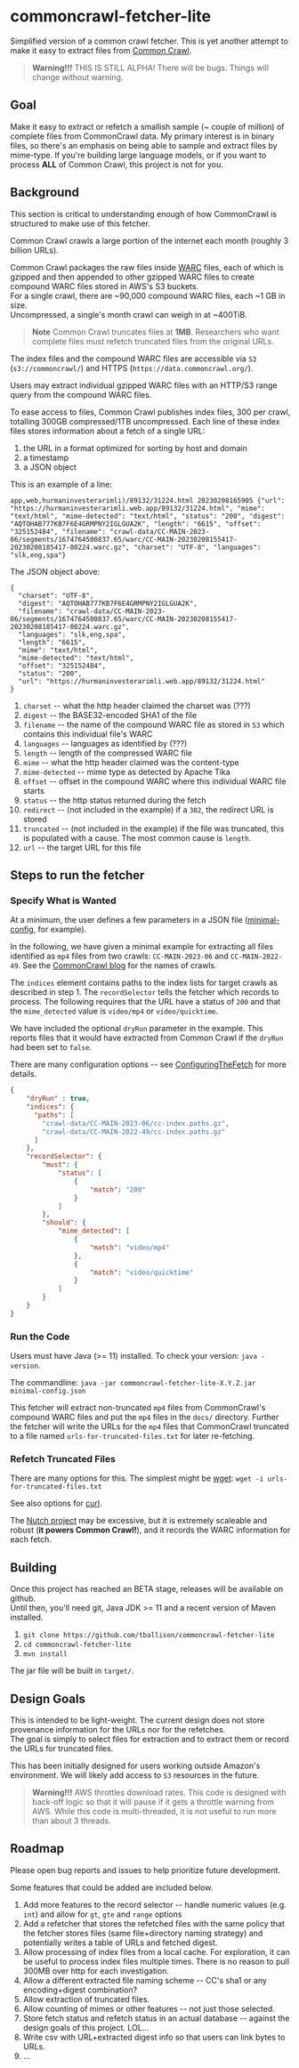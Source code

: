 # commoncrawl-fetcher-lite
Simplified version of a common crawl fetcher.
This is yet another attempt to make it easy to extract files from 
[Common Crawl](https://commoncrawl.org/).

> **Warning!!!**
THIS IS STILL ALPHA!  There will be bugs. Things will change without warning.

## Goal
Make it easy to extract or refetch a smallish sample (~ couple of million) of complete files from CommonCrawl data.
My primary interest is in binary files, so there's an emphasis on being able to sample
and extract files by mime-type.  If you're building large language models, or if 
you want to process **ALL** of Common Crawl, this project is not for you.

## Background
This section is critical to understanding enough of how CommonCrawl is structured to
make use of this fetcher.

Common Crawl crawls a large portion of the internet each month (roughly 3 billion URLs).

Common Crawl packages the raw files inside [WARC](https://en.wikipedia.org/wiki/Web_ARChive) files, each of which is gzipped and then 
appended to other gzipped WARC files to create compound WARC files stored in AWS's S3 buckets.  
For a single crawl, there are ~90,000 compound WARC files, each ~1 GB in size.  
Uncompressed, a single's month crawl can weigh in at ~400TiB.

>**Note** Common Crawl truncates files at **1MB**. Researchers who want complete files must refetch
truncated files from the original URLs.

The index files and the compound WARC files are accessible via `S3` (`s3://commoncrawl/`) and HTTPS (`https://data.commoncrawl.org/`).

Users may extract individual gzipped WARC files with an HTTP/S3 range query from the compound WARC files.

To ease access to files, Common Crawl publishes index files, 300 per crawl, totalling 300GB compressed/1TB uncompressed.
Each line of these index files stores information about a fetch of a single URL:

 1. the URL in a format optimized for sorting by host and domain
 2. a timestamp
 3. a JSON object

This is an example of a line:
```
app,web,hurmaninvesterarimli)/89132/31224.html 20230208165905 {"url": "https://hurmaninvesterarimli.web.app/89132/31224.html", "mime": "text/html", "mime-detected": "text/html", "status": "200", "digest": "AQTOHAB777KB7F6E4GRMPNY2IGLGUA2K", "length": "6615", "offset": "325152484", "filename": "crawl-data/CC-MAIN-2023-06/segments/1674764500837.65/warc/CC-MAIN-20230208155417-20230208185417-00224.warc.gz", "charset": "UTF-8", "languages": "slk,eng,spa"}
```

The JSON object above:
```
{
  "charset": "UTF-8",
  "digest": "AQTOHAB777KB7F6E4GRMPNY2IGLGUA2K",
  "filename": "crawl-data/CC-MAIN-2023-06/segments/1674764500837.65/warc/CC-MAIN-20230208155417-20230208185417-00224.warc.gz",
  "languages": "slk,eng,spa",
  "length": "6615",
  "mime": "text/html",
  "mime-detected": "text/html",
  "offset": "325152484",
  "status": "200",
  "url": "https://hurmaninvesterarimli.web.app/89132/31224.html"
}
```
1. `charset` -- what the http header claimed the charset was (???)
2. `digest` -- the BASE32-encoded SHA1 of the file
3. `filename` -- the name of the compound WARC file as stored in `S3` which contains this individual file's WARC
4. `languages` -- languages as identified by (???)
5. `length` -- length of the compressed WARC file
6. `mime` -- what the http header claimed was the content-type
7. `mime-detected` -- mime type as detected by Apache Tika
8. `offset` -- offset in the compound WARC where this individual WARC file starts
9. `status` -- the http status returned during the fetch
10. `redirect` -- (not included in the example) if a `302`, the redirect URL is stored
11. `truncated` -- (not included in the example) if the file was truncated, this is populated with a cause. The most common cause is `length`.
11. `url` -- the target URL for this file

## Steps to run the fetcher
### Specify What is Wanted
At a minimum, the user defines a few parameters in a JSON file ([minimal-config](examples/minimal-config.json), for example).

In the following, we have given a minimal example for extracting all files identified as `mp4` files
from two crawls: `CC-MAIN-2023-06` and `CC-MAIN-2022-49`.  See the [CommonCrawl blog](https://commoncrawl.org/connect/blog/)
for the names of crawls.

The `indices` element contains paths to the index lists for target crawls as described in step 1. The `recordSelector` tells
the fetcher which records to process.  The following requires that the URL have a status of `200`
and that the `mime_detected` value is `video/mp4` or `video/quicktime`.

We have included the optional `dryRun` parameter in the example.  This reports
files that it would have extracted from Common Crawl if the `dryRun` had been set to `false`.

There are many configuration options -- see [ConfiguringTheFetch](ConfiguringTheFetch.md) for more details.

```json
{  
    "dryRun" : true,
    "indices": {
      "paths": [
        "crawl-data/CC-MAIN-2023-06/cc-index.paths.gz",
        "crawl-data/CC-MAIN-2022-49/cc-index.paths.gz"
      ]
    },
    "recordSelector": {
        "must": {
            "status": [
                {
                    "match": "200"
                }
            ]
        },
        "should": {
            "mime_detected": [
                {
                    "match": "video/mp4"
                },
                {
                    "match": "video/quicktime"
                }
            ]
        }
    }
}
```

### Run the Code
Users must have Java (>= 11) installed.  To check your version: `java -version`.

The commandline:
`java -jar commoncrawl-fetcher-lite-X.Y.Z.jar minimal-config.json`

This fetcher will extract non-truncated `mp4` files from CommonCrawl's compound WARC files 
and put the `mp4` files in the `docs/` directory.  Further the fetcher
will write the URLs for the `mp4` files that CommonCrawl truncated
to a file named `urls-for-truncated-files.txt` for later re-fetching.

### Refetch Truncated Files
There are many options for this.  The simplest might be [wget](https://www.gnu.org/software/wget/):
`wget -i urls-for-truncated-files.txt`

See also options for [curl](https://curl.se/).  

The [Nutch project](https://nutch.apache.org/) may be excessive, but it is
extremely scaleable and robust (**it powers Common Crawl!**), and it records the WARC information
for each fetch.

## Building
Once this project has reached an BETA stage, releases will be available on github.  
Until then, you'll need git, Java JDK >= 11 and a recent version of Maven installed.

1. `git clone https://github.com/tballison/commoncrawl-fetcher-lite`
1. `cd commoncrawl-fetcher-lite`
1. `mvn install`

The jar file will be built in `target/`.

## Design Goals
This is intended to be light-weight.  The current design does not store 
provenance information for the URLs nor for the refetches.  
The goal is simply to select files for extraction and to
extract them or record the URLs for truncated files.

This has been initially designed for users working outside Amazon's environment. 
We will likely add access to `S3` resources in the future.

> **Warning!!!**
> AWS throttles download rates. This code is designed with back-off logic so that it will pause 
> if it gets a throttle warning from AWS. While this code is multi-threaded, it is not useful to run more than about 3 threads.

## Roadmap

Please open bug reports and issues to help prioritize future development.

Some features that could be added are included below.

1. Add more features to the record selector -- handle numeric values (e.g. `int`) and allow for `gt`, `gte` and `range` options
2. Add a refetcher that stores the refetched files with the same policy that the fetcher stores files (same file+directory naming strategy) and potentially writes a table of URLs and fetched digest.
3. Allow processing of index files from a local cache.  For exploration, it can be useful to process index files multiple times.  There is no reason to pull 300MB over http for each investigation.
4. Allow a different extracted file naming scheme -- CC's sha1 or any encoding+digest combination?
5. Allow extraction of truncated files.
6. Allow counting of mimes or other features -- not just those selected.
7. Store fetch status and refetch status in an actual database -- against the design goals of this project. LOL...
8. Write csv with URL+extracted digest info so that users can link bytes to URLs.
9. ...
